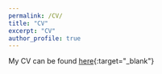 ```yaml
---
permalink: /CV/
title: "CV"
excerpt: "CV"
author_profile: true
---
```



My CV can be found [here](){:target="_blank"}
